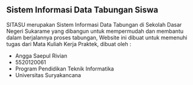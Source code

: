## Sistem Informasi Data Tabungan Siswa

SITASU merupakan Sistem Informasi Data Tabungan di Sekolah Dasar Negeri Sukarame yang dibangun untuk mempermudah dan membantu dalam berjalannya proses tabungan, Website ini dibuat untuk memenuhi tugas dari Mata Kuliah Kerja Praktek, dibuat oleh :

- Angga Saepul Rivian
- 5520120061
- Program Pendidikan Teknik Informatika
- Universitas Suryakancana
